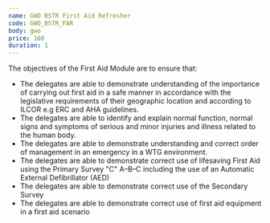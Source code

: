 ```yaml
---
name: GWO BSTR First Aid Refresher
code: GWO_BSTR_FAR
body: gwo
price: 160
duration: 1
---
```


The objectives of the First Aid Module are to ensure that:

- The delegates are able to demonstrate understanding of the importance of carrying out first aid in a safe manner in accordance with the legislative requirements of their geographic location and according to ILCOR e.g ERC and AHA guidelines.  
- The delegates are able to identify and explain normal function, normal signs and symptoms of serious and minor injuries and illness related to the human body.
- The delegates are able to demonstrate understanding and correct order of management in an emergency in a WTG environment.
- The delegates are able to demonstrate correct use of lifesaving First Aid using the Primary Survey "C" A–B–C including the use of an Automatic External Defibrillator (AED)
- The delegates are able to demonstrate correct use of the Secondary Survey  
- The delegates are able to demonstrate correct use of first aid equipment in a first aid scenario
